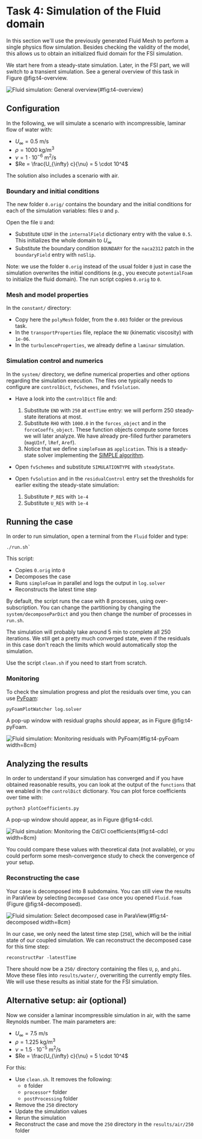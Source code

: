# Task 4: Simulation of the Fluid domain

In this section we'll use the previously generated Fluid Mesh to perform a single physics flow simulation. Besides checking the validity of the model, this allows us to obtain an initialized fluid domain for the FSI simulation.

We start here from a steady-state simulation. Later, in the FSI part, we will switch to a transient simulation. See a general overview of this task in Figure @fig:t4-overview.

![Fluid simulation: General overview](images/flowchart/flowchart-fluid-simulation.png){#fig:t4-overview}

## Configuration

In the following, we will simulate a scenario with incompressible, laminar flow of water with:

- $U_{\infty} = 0.5 \ \mathrm{m/s}$
- $\rho = 1000 \ \mathrm{kg/m^3}$
- $\nu = 1 \cdot 10^{-6} \ \mathrm{m^2/s}$
- $Re = \frac{U_{\infty} c}{\nu} = 5 \cdot 10^4$

The solution also includes a scenario with air.

### Boundary and initial conditions

The new folder `0.orig/` contains the boundary and the initial conditions for each of the simulation variables: files `U` and `p`.

Open the file `U` and:

- Substitute `UINF` in the `internalField` dictionary entry with the value `0.5`. This initializes the whole domain to $U_{\infty}$
- Substitute the boundary condition `BOUNDARY` for the `naca2312` patch in the `boundaryField` entry with `noSlip`.

Note: we use the folder `0.orig` instead of the usual folder `0` just in case the simulation overwrites the initial conditions (e.g., you execute `potentialFoam` to initialize the fluid domain). The run script copies `0.orig` to `0`.

### Mesh and model properties

In the `constant/` directory:

- Copy here the `polyMesh` folder, from the `0.003` folder or the previous task.
- In the `transportProperties` file, replace the `NU` (kinematic viscosity) with `1e-06`.
- In the `turbulenceProperties`, we already define a `laminar` simulation.

### Simulation control and numerics

In the `system/` directory, we define numerical properties and other options regarding the simulation execution. The files one typically needs to configure are `controlDict`, `fvSchemes`, and `fvSolution`.

- Have a look into the `controlDict` file and:
    1. Substitute `END` with `250` at `entTime` entry: we will perform 250 steady-state iterations at most.
    2. Substitute `RHO` with `1000.0` in the `forces_object` and in the `forceCoeffs_object`. These function objects compute some forces we will later analyze. We have already pre-filled further parameters (`magUInf`, `lRef`, `Aref`).
    3. Notice that we define `simpleFoam` as `application`. This is a steady-state solver implementing the [SIMPLE algorithm](https://en.wikipedia.org/wiki/SIMPLE_algorithm).

- Open `fvSchemes` and substitute `SIMULATIONTYPE` with `steadyState`.

- Open `fvSolution` and in the `residualControl` entry set the thresholds for earlier exiting the steady-state simulation:
    1. Substitute `P_RES` with `1e-4`
    2. Substitute `U_RES` with `1e-4`

## Running the case

In order to run simulation, open a terminal from the `Fluid` folder and type:

```shell
./run.sh`
```

This script:

- Copies `0.orig` into `0`
- Decomposes the case
- Runs `simpleFoam` in parallel and logs the output in `log.solver`
- Reconstructs the latest time step

By default, the script runs the case with 8 processes, using over-subscription. You can change the partitioning by changing the `system/decomposeParDict` and you then change the number of processes in `run.sh`.

The simulation will probably take around 5 min to complete all 250 iterations. We still get a pretty much converged state, even if the residuals in this case don't reach the limits which would automatically stop the simulation.

Use the script `clean.sh` if you need to start from scratch.

### Monitoring

To check the simulation progress and plot the residuals over time, you can use [PyFoam](https://pypi.org/project/PyFoam/):

```shell
pyFoamPlotWatcher log.solver
```

A pop-up window with residual graphs should appear, as in Figure @fig:t4-pyFoam.

![Fluid simulation: Monitoring residuals with PyFoam](./images/pyFoam.png){#fig:t4-pyFoam width=8cm}

## Analyzing the results

In order to understand if your simulation has converged and if you have obtained reasonable results, you can look at the output of the `functions` that we enabled in the `controlDict` dictionary. You can plot force coefficients over time with:

```shell
python3 plotCoefficients.py
```

A pop-up window should appear, as in Figure @fig:t4-cdcl.

![Fluid simulation: Monitoring the Cd/Cl coefficients](./images/cdcl.png){#fig:t4-cdcl width=8cm}

You could compare these values with theoretical data (not available), or you could perform some mesh-convergence study to check the convergence of your setup.

### Reconstructing the case

Your case is decomposed into 8 subdomains. You can still view the results in ParaView by selecting `Decomposed Case` once you opened `Fluid.foam` (Figure @fig:t4-decomposed).

![Fluid simulation: Select `decomposed case` in ParaView](./images/decomposed.png){#fig:t4-decomposed width=8cm}

In our case, we only need the latest time step (`250`), which will be the initial state of our coupled simulation. We can reconstruct the decomposed case for this time step:

```shell
reconstructPar -latestTime
```

There should now be a `250/` directory containing the files `U`, `p`, and `phi`. Move these files into `results/water/`, overwriting the currently empty files. We will use these results as initial state for the FSI simulation.

## Alternative setup: air (optional)

Now we consider a laminar incompressible simulation in air, with the same Reynolds number. The main parameters are:

- $U_{\infty} = 7.5\ \mathrm{m/s}$
- $\rho = 1.225 \ \mathrm{kg/m^3}$
- $\nu = 1.5 \cdot 10^{-5}\ \mathrm{m^2/s}$
- $Re = \frac{U_{\infty} c}{\nu} = 5 \cdot 10^4$

For this:

- Use `clean.sh`. It removes the following:
  - `0` folder
  - `processor*` folder
  - `postProcessing` folder
- Remove the `250` directory
- Update the simulation values
- Rerun the simulation
- Reconstruct the case and move the `250` directory in the `results/air/250` folder
